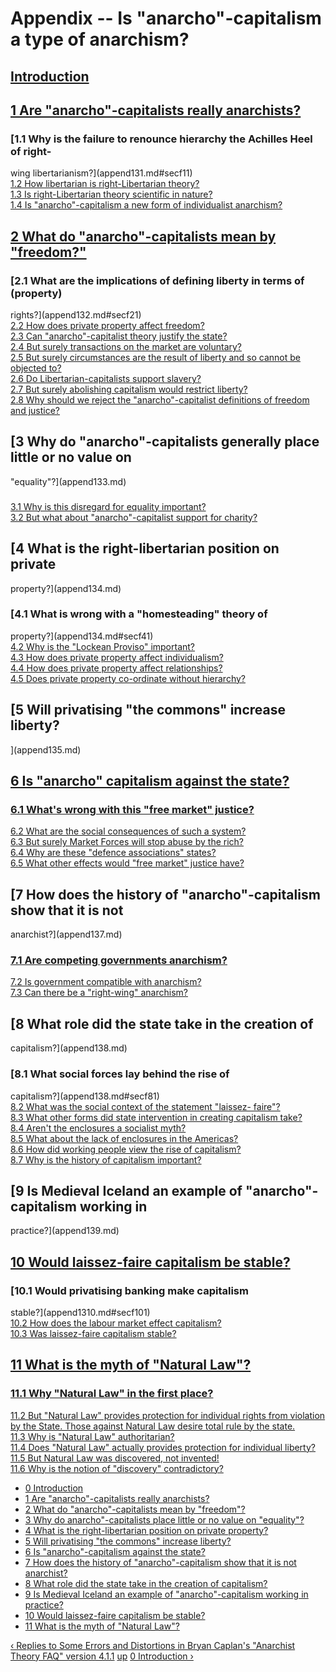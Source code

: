 # Appendix -- Is "anarcho"-capitalism a type of anarchism?

## [Introduction](append13int.md)

## [1 Are "anarcho"-capitalists really anarchists?](append131.md)

### [1.1 Why is the failure to renounce hierarchy the Achilles Heel of right-
wing libertarianism?](append131.md#secf11)  
[1.2 How libertarian is right-Libertarian theory?](append131.md#secf12)  
[1.3 Is right-Libertarian theory scientific in nature?](append131.md#secf13)  
[1.4 Is "anarcho"-capitalism a new form of individualist
anarchism?](append131.md#secf14)

###

## [2 What do "anarcho"-capitalists mean by "freedom?"](append132.md)

### [2.1 What are the implications of defining liberty in terms of (property)
rights?](append132.md#secf21)  
[2.2 How does private property affect freedom?](append132.md#secf22)  
[2.3 Can "anarcho"-capitalist theory justify the
state?](append132.md#secf23)  
[2.4 But surely transactions on the market are
voluntary?](append132.md#secf24)  
[2.5 But surely circumstances are the result of liberty and so cannot be
objected to?](append132.md#secf25)  
[2.6 Do Libertarian-capitalists support slavery?](append132.md#secf26)  
[2.7 But surely abolishing capitalism would restrict
liberty?](append132.md#secf27)  
[2.8 Why should we reject the "anarcho"-capitalist definitions of freedom and
justice?](append132.md#secf28)

##

## [3 Why do "anarcho"-capitalists generally place little or no value on
"equality"?](append133.md)

###

[3.1 Why is this disregard for equality important?](append133.md#secf31)  
[3.2 But what about "anarcho"-capitalist support for
charity?](append133.md#secf32)

## [4 What is the right-libertarian position on private
property?](append134.md)

### [4.1 What is wrong with a "homesteading" theory of
property?](append134.md#secf41)  
[4.2 Why is the "Lockean Proviso" important?](append134.md#secf42)  
[4.3 How does private property affect individualism?](append134.md#secf43)  
[4.4 How does private property affect relationships?](append134.md#secf44)  
[4.5 Does private property co-ordinate without
hierarchy?](append134.md#secf45)

## [5 Will privatising "the commons" increase liberty?  
](append135.md)

## [6 Is "anarcho" capitalism against the state?](append136.md)

### [6.1 What's wrong with this "free market" justice?](append136.md#secf61)  
[6.2 What are the social consequences of such a
system?](append136.md#secf62)  
[6.3 But surely Market Forces will stop abuse by the
rich?](append136.md#secf63)  
[6.4 Why are these "defence associations" states?](append136.md#secf64)  
[6.5 What other effects would "free market" justice
have?](append136.md#secf65)

## [7 How does the history of "anarcho"-capitalism show that it is not
anarchist?](append137.md)

### [7.1 Are competing governments anarchism?](append137.md#secf71)  
[7.2 Is government compatible with anarchism?](append137.md#secf72)  
[7.3 Can there be a "right-wing" anarchism?](append137.md#secf73)

## [8 What role did the state take in the creation of
capitalism?](append138.md)

### [8.1 What social forces lay behind the rise of
capitalism?](append138.md#secf81)  
[8.2 What was the social context of the statement "laissez-
faire"?](append138.md#secf82)  
[8.3 What other forms did state intervention in creating capitalism
take?](append138.md#secf83)  
[8.4 Aren't the enclosures a socialist myth?](append138.md#secf84)  
[8.5 What about the lack of enclosures in the
Americas?](append138.md#secf85)  
[8.6 How did working people view the rise of
capitalism?](append138.md#secf86)  
[8.7 Why is the history of capitalism important?](append138.md#secf87)

## [9 Is Medieval Iceland an example of "anarcho"-capitalism working in
practice?](append139.md)

## [10 Would laissez-faire capitalism be stable?](append1310.md)

### [10.1 Would privatising banking make capitalism
stable?](append1310.md#secf101)  
[10.2 How does the labour market effect capitalism?](append1310.md#secf102)  
[10.3 Was laissez-faire capitalism stable?](append1310.md#secf103)

## [11 What is the myth of "Natural Law"?](append1311.md)

### [11.1 Why "Natural Law" in the first place?](append1311.md#secf111)  
[11.2 But "Natural Law" provides protection for individual rights from
violation by the State. Those against Natural Law desire total rule by the
state.](append1311.md#secf112)  
[11.3 Why is "Natural Law" authoritarian?](append1311.md#secf113)  
[11.4 Does "Natural Law" actually provides protection for individual
liberty?](append1311.md#secf114)  
[11.5 But Natural Law was discovered, not invented!](append1311.md#secf115)  
[11.6 Why is the notion of "discovery"
contradictory?](append1311.md#secf116)

  * [0 Introduction](append13int.md)
  * [1 Are "anarcho"-capitalists really anarchists?](append131.md)
  * [2 What do "anarcho"-capitalists mean by "freedom"?](append132.md)
  * [3 Why do anarcho"-capitalists place little or no value on "equality"?](append133.md)
  * [4 What is the right-libertarian position on private property?](append134.md)
  * [5 Will privatising "the commons" increase liberty?](append135.md)
  * [6 Is "anarcho"-capitalism against the state?](append136.md)
  * [7 How does the history of "anarcho"-capitalism show that it is not anarchist?](append137.md)
  * [8 What role did the state take in the creation of capitalism?](append138.md)
  * [9 Is Medieval Iceland an example of "anarcho"-capitalism working in practice?](append139.md)
  * [10 Would laissez-faire capitalism be stable?](append1310.md)
  * [11 What is the myth of "Natural Law"?](append1311.md)

[‹ Replies to Some Errors and Distortions in Bryan Caplan's "Anarchist Theory
FAQ" version 4.1.1](append12.md "Go to previous page") [up](append1.md "Go
to parent page") [0 Introduction ›](append13int.md "Go to next page")

